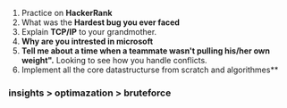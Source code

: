 1. Practice on **HackerRank**
2. What was the **Hardest bug you ever faced**
3. Explain **TCP/IP** to your grandmother.
4. **Why are you intrested in microsoft**
5. **Tell me about a time when a teammate wasn't pulling his/her own weight".**
      Looking to see how you handle conflicts.
6. Implement all the core datastructurse from scratch and algorithmes**



### insights > optimazation > bruteforce





